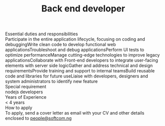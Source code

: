 ---
title:              Back end developer
location:           Lagos
contract_type:      Full time  
department:         Engineering
featured_image:     /uploads/headers/openings-header.jpg
image_description:
body: |-
    ### Essential duties and responsibilities
    - Participate in the entire application lifecycle, focusing on coding and debugging
    - Write clean code to develop functional web applications
    - Troubleshoot and debug applications
    - Perform UI tests to optimize performance
    - Manage cutting-edge technologies to improve legacy applications
    - Collaborate with Front-end developers to integrate user-facing elements with server side logic
    - Gather and address technical and design requirements 
    - Provide training and support to internal teams
    - Build reusable code and libraries for future use
    - Liaise with developers, designers and system administrators to identify new feature

    ### Special requirement
    nodejs developers

    ### Years of Experience
    < 4 years

    ### How to apply
    To apply, send a cover letter as email with your CV and other details enclosed to [people@softcom.ng](mailto:people@softcom.ng)
---